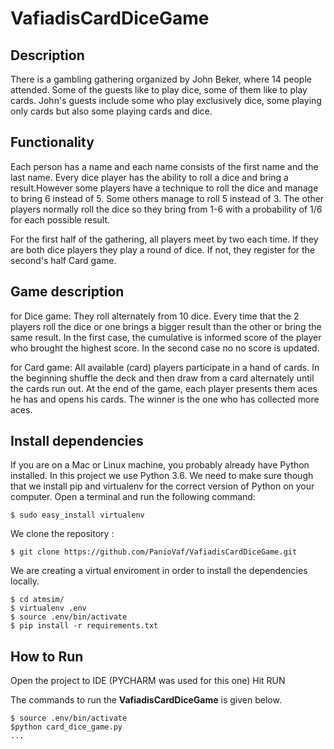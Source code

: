 # VafiadisCardDiceGame
## Description
There is a gambling gathering organized by John Beker, where 14 people attended. Some of the guests like to play dice, some of them like to play cards. John's guests include some who play exclusively dice, some playing only cards but also some playing cards and dice.

## Functionality
Each person has a name and each name consists of the first name and the last name. Every dice player has the ability to roll a dice and bring a result.However some players have a technique to roll the dice and manage to bring 6 instead of 5. Some others manage to roll 5 instead of 3. The other players normally roll the dice so they bring from 1-6 with a probability of 1/6 for each possible result.

For the first half of the gathering, all players meet by two each time. If they are both dice players they play a round of dice. If not, they register for the  second's half Card game.

## Game description
for Dice game: They roll alternately from 10 dice. Every time that the 2 players roll the dice or one brings a bigger result than the other or bring the same result. In the first case, the cumulative is informed score of the player who brought the highest score. In the second case no no score is updated.

for Card game: All available (card) players participate in a hand of cards. In the beginning shuffle the deck and then draw from a card alternately until the cards run out. At the end of the game, each player presents them aces he has and opens his cards. The winner is the one who has collected more aces.

## Install dependencies

If you are on a Mac or Linux machine, you probably already have Python installed. In this project 
we use Python 3.6.
We need to make sure though that we install pip and virtualenv for the correct version of Python on your computer. Open a terminal and run the following command:

```
$ sudo easy_install virtualenv
```

We clone the repository :

```
$ git clone https://github.com/PanioVaf/VafiadisCardDiceGame.git
```

We are creating a virtual enviroment in order to install the dependencies locally.


```
$ cd atmsim/
$ virtualenv .env
$ source .env/bin/activate
$ pip install -r requirements.txt
```

## How to Run
Open the project to IDE (PYCHARM was used for this one)
Hit RUN

The commands to run the **VafiadisCardDiceGame** is given below. 

```
$ source .env/bin/activate
$python card_dice_game.py
...
